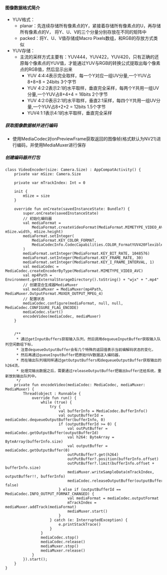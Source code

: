 #### 图像数据格式简介

* YUV格式：
    * planar：先连续存储所有像素点的Y，紧接着存储所有像素点的U，再存储所有像素点的V，
将Y、U、V的三个分量分别存放在不同的矩阵中
    * packed：将Y、U、V值存储成Macro Pixels数组，和RGB的存放方式类似
* YUV存储：
    * 主流的采样方式主要有：YUV444，YUV422，YUV420，只有正确的还原每个像素点的YUV值，才能通过YUV与RGB的转换公式提取出每个像素点的RGB值，然后显示出来
        * YUV 4:4:4表示完全取样，每一个Y对应一组UV分量,一个YUV占8+8+8 = 24bits 3个字节
        * YUV 4:2:2表示2:1的水平取样，垂直完全采样，每两个Y共用一组UV分量,一个YUV占8+4+4 = 16bits 2个字节
        * YUV 4:2:0表示2:1的水平取样，垂直2:1采样，每四个Y共用一组UV分量,一个YUV占8+2+2 = 12bits 1.5个字节
        * YUV4:1:1表示4:1的水平取样，垂直完全采样
        
##### 获取图像数据帧并进行编码
* 使用MediaCodec对onPreviewFrame获取返回的图像帧(格式默认为NV21)进行编码，并使用MediaMuxer进行保存
##### 创建编码器并打包
```
class VideoEncoder(size: Camera.Size) : AppCompatActivity() {
    private var mSize: Camera.Size

    private var mTrackIndex: Int = 0

    init {
        mSize = size
    }

    override fun onCreate(savedInstanceState: Bundle?) {
        super.onCreate(savedInstanceState)
        // 初始化编码器
        val mediaFormat =
            MediaFormat.createVideoFormat(MediaFormat.MIMETYPE_VIDEO_AVC, mSize.width, mSize.height)
        mediaFormat.setInteger(
            MediaFormat.KEY_COLOR_FORMAT,
            MediaCodecInfo.CodecCapabilities.COLOR_FormatYUV420Flexible
        )
        mediaFormat.setInteger(MediaFormat.KEY_BIT_RATE, 1048576)
        mediaFormat.setInteger(MediaFormat.KEY_FRAME_RATE, 30)
        mediaFormat.setInteger(MediaFormat.KEY_I_FRAME_INTERVAL, 1)
        val mediaCodec = MediaCodec.createEncoderByType(MediaFormat.MIMETYPE_VIDEO_AVC)
        val mp4Path = Environment.getExternalStorageDirectory().toString() + "wjx" + ".mp4"
        // 创建混合生成器MediaMuxer
        val mediaMuxer = MediaMuxer(mp4Path, MediaMuxer.OutputFormat.MUXER_OUTPUT_MPEG_4)
        // 配置状态
        mediaCodec.configure(mediaFormat, null, null, MediaCodec.CONFIGURE_FLAG_ENCODE)
        mediaCodec.start()
        encodeVideo(mediaCodec, mediaMuxer)
    }


    /**
     * 通过getInputBuffers获取输入队列，然后调用dequeueInputBuffer获取输入队列空闲数组下标，
     * 注意dequeueOutputBuffer会有几个特殊的返回值表示当前编解码状态的变化，
     * 然后再通过queueInputBuffer把原始YUV数据送入编码器，
     * 而在输出队列端同样通过getOutputBuffers和dequeueOutputBuffer获取输出的h264流，
     * 处理完输出数据之后，需要通过releaseOutputBuffer把输出buffer还给系统，重新放到输出队列中。
     */
    private fun encodeVideo(mediaCodec: MediaCodec, mediaMuxer: MediaMuxer) {
        Thread(object : Runnable {
            override fun run() {
                while (true) {
                    try {
                        val bufferInfo = MediaCodec.BufferInfo()
                        val outputBufferId = mediaCodec.dequeueOutputBuffer(bufferInfo, 0)
                        if (outputBufferId >= 0) {
                            val outPutBuffer = mediaCodec.getOutputBuffer(outputBufferId)
                            val h264: ByteArray = ByteArray(bufferInfo.size)
                            val outputBuffer = mediaCodec.getOutputBuffer(0)
                            outPutBuffer?.get(h264)
                            outPutBuffer?.position(bufferInfo.offset)
                            outPutBuffer?.limit(bufferInfo.offset + bufferInfo.size)
                            mediaMuxer.writeSampleData(mTrackIndex, outputBuffer!!, bufferInfo)
                            mediaCodec.releaseOutputBuffer(outputBufferId, false)
                        } else if (outputBufferId == MediaCodec.INFO_OUTPUT_FORMAT_CHANGED) {
                            val mediaFormat = mediaCodec.outputFormat
                            mTrackIndex = mediaMuxer.addTrack(mediaFormat)
                            mediaMuxer.start()
                        }
                    } catch (e: InterruptedException) {
                        e.printStackTrace()
                    }
                }
                mediaCodec.stop()
                mediaCodec.release()
                mediaMuxer.stop()
                mediaMuxer.release()
            }
        }).start();
    }
}
```
